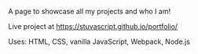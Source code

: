 A page to showcase all my projects and who I am!

Live project at https://stuvascript.github.io/portfolio/

Uses: HTML, CSS, vanilla JavaScript, Webpack, Node.js
